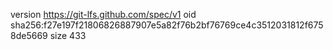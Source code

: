 version https://git-lfs.github.com/spec/v1
oid sha256:f27e197f21806826887907e5a82f76b2bf76769ce4c3512031812f6758de5669
size 433
